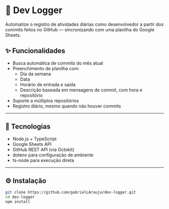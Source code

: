 # 🧠 Dev Logger

Automatize o registro de atividades diárias como desenvolvedor a partir dos commits feitos no GitHub — sincronizando com uma planilha do Google Sheets.

## ✨ Funcionalidades

- Busca automática de commits do mês atual
- Preenchimento de planilha com:
  - Dia da semana
  - Data
  - Horário de entrada e saída
  - Descrição baseada em mensagens de commit, com hora e repositório
- Suporte a múltiplos repositórios
- Registro diário, mesmo quando não houver commits

---

## 🚀 Tecnologias

- Node.js + TypeScript
- Google Sheets API
- GitHub REST API (via Octokit)
- dotenv para configuração de ambiente
- ts-node para execução direta

---

## ⚙️ Instalação

```bash
git clone https://github.com/gabrielLAraujo/dev-logger.git
cd dev-logger
npm install
